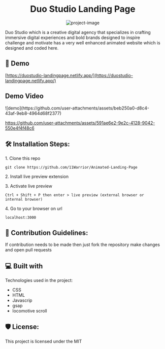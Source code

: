 <h1 align="center" id="title">Duo Studio Landing Page</h1>

<p align="center"><img src="https://socialify.git.ci/11Warrior/Animated-Landing-Page/image?language=1&amp;name=1&amp;owner=1&amp;theme=Dark" alt="project-image"></p>

<p id="description">Duo Studio which is a creative digital agency that specializes in crafting immersive digital experiences and bold brands designed to inspire challenge and motivate has a very well enhanced animated website which is designed and coded here.</p>

<h2>🚀 Demo</h2>

[https://duostudio-landingpage.netlify.app/](https://duostudio-landingpage.netlify.app/)

<h2>Demo Video</h2>
![demo](https://github.com/user-attachments/assets/beb250a0-d8c4-43af-9eb8-4964d68f2377)


https://github.com/user-attachments/assets/591ae6e2-9e2c-4128-9042-550e4f4f48c6



<h2>🛠️ Installation Steps:</h2>

<p>1. Clone this repo</p>

```
git clone https://github.com/11Warrior/Animated-Landing-Page
```

<p>2. Install live preview extension</p>

<p>3. Activate live preview</p>

```
Ctrl + Shift + P then enter > live preview (external browser or internal browser)
```

<p>4. Go to your browser on url</p>

```
localhost:3000
```

<h2>🍰 Contribution Guidelines:</h2>

If contribution needs to be made then just fork the repository make changes and open pull requests

  
  
<h2>💻 Built with</h2>

Technologies used in the project:

*   CSS
*   HTML
*   Javascrip
*   gsap
*   locomotive scroll

<h2>🛡️ License:</h2>

This project is licensed under the MIT
